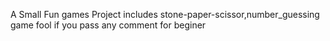 A Small Fun games Project 
includes stone-paper-scissor,number_guessing game 
fool if you pass any comment for beginer
